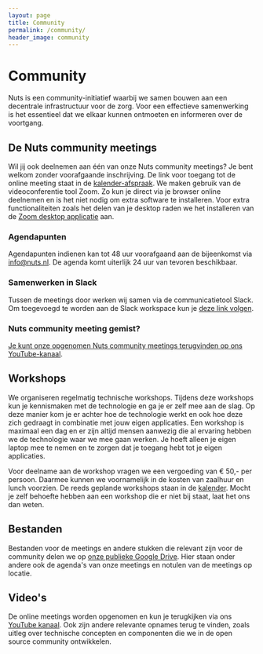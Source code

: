 ```yaml
---
layout: page
title: Community
permalink: /community/
header_image: community
---
```


# Community

Nuts is een community-initiatief waarbij we samen bouwen aan een decentrale
infrastructuur voor de zorg. Voor een effectieve samenwerking is het essentieel
dat we elkaar kunnen ontmoeten en informeren over de voortgang. 

## De Nuts community meetings 

Wil jij ook deelnemen aan één van onze Nuts community meetings? Je bent welkom zonder voorafgaande inschrijving. De link voor toegang tot de online
meeting staat in de [kalender-afspraak](/kalender). We maken gebruik van de videoconferentie tool Zoom. Zo kun je direct via je browser online deelnemen en is het niet nodig om extra software te installeren. Voor extra functionaliteiten zoals het delen van je desktop raden we het installeren van de 
[Zoom desktop applicatie](https://zoom.us/download) aan. 

### Agendapunten
Agendapunten indienen kan tot 48 uur voorafgaand aan de bijeenkomst via
[info@nuts.nl](mailto:info@nuts.nl). De agenda komt uiterlijk 24 uur van tevoren
beschikbaar.

### Samenwerken in Slack 
Tussen de meetings door werken wij samen via de communicatietool Slack. Om toegevoegd te worden aan de Slack workspace
kun je [deze link volgen](https://join.slack.com/t/nuts-foundation/shared_invite/zt-235ww08nk-halwcet23WCHclmlFd0lLg).

### Nuts community meeting gemist?
[Je kunt onze opgenomen Nuts community meetings terugvinden op ons YouTube-kanaal](https://www.youtube.com/playlist?list=PLQSr77NH0YwWhGNZpLLrNATib07dZ9cZl).

## Workshops

We organiseren regelmatig technische workshops. Tijdens deze workshops kun je
kennismaken met de technologie en ga je er zelf mee aan de slag. Op deze manier
kom je er achter hoe de technologie werkt en ook hoe deze zich gedraagt in
combinatie met jouw eigen applicaties. Een workshop is maximaal een dag en er
zijn altijd mensen aanwezig die al ervaring hebben we de technologie waar we mee
gaan werken. Je hoeft alleen je eigen laptop mee te nemen en te zorgen dat je
toegang hebt tot je eigen applicaties.

Voor deelname aan de workshop vragen we een vergoeding van € 50,- per persoon.
Daarmee kunnen we voornamelijk in de kosten van zaalhuur en lunch voorzien. De
reeds geplande workshops staan in de [kalender](/kalender). Mocht je zelf behoefte hebben aan
een workshop die er niet bij staat, laat het ons dan weten.

## Bestanden

Bestanden voor de meetings en andere stukken die relevant zijn voor de community
delen we op [onze publieke Google
Drive](https://drive.google.com/drive/folders/1Cu-vC70UqXeJ4fFQm4ls8R8RHMBuJeom?usp=sharing).
Hier staan onder andere ook de agenda's van onze meetings en notulen van de
meetings op locatie.

## Video's

De online meetings worden opgenomen en kun je terugkijken via ons [YouTube
kanaal](https://www.youtube.com/channel/UCJtbrUe2TphkzDi2lPY5yYQ). Ook zijn
andere relevante opnames terug te vinden, zoals uitleg over technische concepten
en componenten die we in de open source community ontwikkelen.


